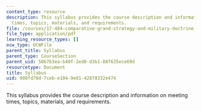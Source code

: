 ```yaml
---
content_type: resource
description: This syllabus provides the course description and information on meeting
  times, topics, materials, and requirements.
file: /courses/17-484-comparative-grand-strategy-and-military-doctrine-fall-2004/908fd78d7cebe1049e8142878332e474_17_484_2004_syl.pdf
file_type: application/pdf
learning_resource_types: []
ocw_type: OCWFile
parent_title: Syllabus
parent_type: CourseSection
parent_uid: 50b7b3ea-b40f-2ed8-d3b1-88f635ece69d
resourcetype: Document
title: Syllabus
uid: 908fd78d-7ceb-e104-9e81-42878332e474
---
```

This syllabus provides the course description and information on meeting times, topics, materials, and requirements.

